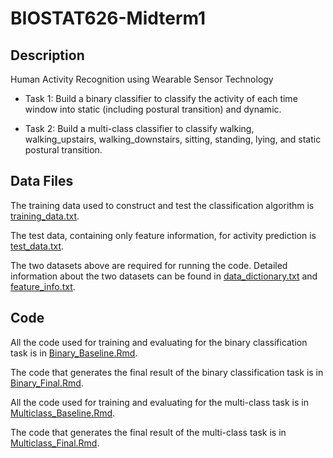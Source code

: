 # BIOSTAT626-Midterm1

## Description
Human Activity Recognition using Wearable Sensor Technology 

* Task 1: Build a binary classifier to classify the activity of each time window into static (including postural transition) and dynamic. 

* Task 2: Build a multi-class classifier to classify walking, walking_upstairs, walking_downstairs, sitting, standing, lying, and static postural transition.

## Data Files
The training data used to construct and test the classification algorithm is [training_data.txt](/training_data.txt). 

The test data, containing only feature information, for activity prediction is [test_data.txt](/test_data.txt). 

The two datasets above are required for running the code. Detailed information about the two datasets can be found in [data_dictionary.txt](/data_dictionary.txt) and [feature_info.txt](/feature_info.txt).

## Code
All the code used for training and evaluating for the binary classification task is in [Binary_Baseline.Rmd](/Binary_Baseline.Rmd).

The code that generates the final result of the binary classification task is in [Binary_Final.Rmd](/Binary_Final.Rmd).

All the code used for training and evaluating for the multi-class task is in [Multiclass_Baseline.Rmd](/Multiclass_Baseline.Rmd).

The code that generates the final result of the multi-class task is in [Multiclass_Final.Rmd](/Multiclass_Final.Rmd).

